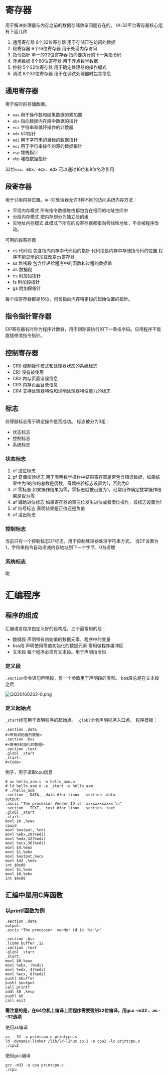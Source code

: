 
# 寄存器

用于解决处理器与内存之前的数据存储效率问题存在的。
IA-32平台寄存器核心组有下面几种.

1. 通用寄存器 8个32位寄存器 用于存储正在访问的数据
2. 段寄存器 6个16位寄存器 用于处理内存访问
3. 指令指针 单一的32位寄存器 指向要执行的下一条指令码
4. 浮点数据 8个80位寄存器 用于浮点数学数据
5. 控制 5个32位寄存器 用于确定处理器的操作模式
6. 调试 8个32位寄存器 用于在调试处理器时包含信息

## 通用寄存器

用于临时的存储数据。

* `eax` 用于操作数和结果数据的累加器
* `ebx` 指向数据内存段中数据的指针
* `ecx` 字符串和循环操作的计数器
* `edx` I/O指针
* `edi` 用于字符串的目标的数据指针
* `esi` 用于字符串操作的源的数据指针
* `esp` 堆栈指针
* `ebp` 堆栈数据指针

32位`eax`、ebx、ecx、edx 可以通过16位和8位名称引用


## 段寄存器
用于引用内存位置。ia-32处理器允许3种不同的访问系统内存方法：
* 平坦内存模式 所有指令数据堆栈都包含在相同的地址空间中
* 分段内存模式 把内存划分为独立段的组
* 实地址内存模式 此模式下所有的段寄存器都指向零线性地址，不会被程序改动。

可用的段寄存器
* cs 代码段 
包含指向内存中代码段的指针 代码段是内存中存储指令码的位置 程序不能显示的加载改变cs寄存器
* ss 堆栈段 包含传递给程序中的函数和过程的数据值
* ds 数据段 
* es 附加段指针
* fs 附加段指针
* gs 附加段指针


每个段寄存器都是16位，包含指向内存特定段的起始位置的指针。

## 指令指针寄存器
EIP寄存器有时称为程序计数器，用于跟踪要执行的下一条指令码。应用程序不能直接修改指令指针。

## 控制寄存器

* CR0 控制操作模式和处理器状态的系统标志
* CR1 没有被使用
* CR2 内存页面错误信息
* CR3 内存页面目录信息
* CR4 支持处理器特性和说明处理器特性能力的标志

## 标志

处理器标志用于确定操作是否成功。
标志被分为3组：
* 状态标志
* 控制标志
* 系统标志

### 状态标志
1. cf 进位标志 
2. pf 奇偶校验标志 
用于表明数学操作中结果寄存器是否包含错误数据，如果结果中为1的位的总数是偶数，奇偶校验标志设置为1，否则为0
3. zf 零标志 如果操作结果为零，零标志就被设置为1，经常用作确定数学操作结果是否为零
4. af 辅助进位标志 如果寄存器的第三位发生进位或者借位操作，该标志设置为1
5. sf 符号标志 表明结果是正值还是负值
6. of 溢出标志 

### 控制标志
当前只有一个控制标志DF标志，用于控制处理器处理字符串方式。
当DF设置为1，字符串指令自动递减内存地址到下一个字节，0为递增

### 系统标志
略

# 汇编程序

## 程序的组成
汇编语言程序由定义好的段构成，三个最常用的段：
* 数据段 声明带有初始值的数据元素，程序中的变量
* bss段 声明使用零值初始化的数据元素 常用做程序缓冲区
* 文本段 每个程序必须有文本段。用于声明指令码

### 定义段
`.section`命令语句声明段，有一个参数用于声明段的类型。
bss段总是在文本段之后

![QQ20160202-0.png](quiver-image-url/0E788C8A99A3F5AF08CD9BA2124881F7.png)


### 定义起始点

`_start`标签用于表明程序的起始点。
`.globl`命令声明程序入口点。
程序模板：

```assembly
.section .data
#<带有初始值的数据>
.section .bss
#<使用0初始化的数据>
.section .text
.globl _start
_start:
#<Code>

```

例子，用于读取cpu信息

```assembly
# as hello_asm.s -o hello_asm.o
# ld hello_asm.o -e _start -o hello_asm
# ./hello_asm
.section __DATA,__data #for linux  .section .data
output:
.ascii "The processor Vender ID is 'xxxxxxxxxxxx'\n"
.section __TEXT,__text #for linux  .section .text
.globl _start
_start:
movl $0 ,%eax
cpuid
movl $output, %edi
movl %ebx,28(%edi)
movl %edx,32(%edi)
movl %ecx,36(%edi)
movl $4,%eax
movl $1,%ebx
movl $output,%ecx
movl $42 ,%edx
int $0x80
movl $1,%eax
movl $0,%ebx
int $0x80
```


## 汇编中是用C库函数

### 以printf函数为例

```assembly
.section .data
output:
.asciz "The processor  vender id is '%s'\n"

.section .bss
.lcomm buffer ,12
.section .text
.globl _start
_start:
movl $0,%eax
movl %ebx, (%edi)
movl %edx, 4(%edi)
movl %ecx, 8(%edi)
pushl $buffer
pushl $output
call printf
addl $8 ,%esp 
pushl $0
call exit
```

**需注意的是，在64位机上编译上面程序需要强制32位编译，用gcc -m32 、as --32选项**


使用as编译
```shell
as --32 -o printcpu.o printcpu.s
ld -dynamic-linker /lib/ld-linux.so.2 -o cpu2 -lc printcpu.o
./cpu2
```
使用gcc编译
```shell
gcc -m32 -o cpu printcpu.s
./cpu
```
